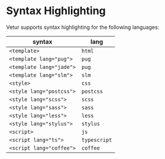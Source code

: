 # Syntax Highlighting

Vetur supports syntax highlighting for the following languages:

|syntax|lang|
|---|---|
|`<template>`|`html`|
|`<template lang="pug">`|`pug`|
|`<template lang="jade">`|`pug`|
|`<template lang="slm">`|`slm`|
|`<style>`|`css`|
|`<style lang="postcss">`|`postcss`|
|`<style lang="scss">`|`scss`|
|`<style lang="sass">`|`sass`|
|`<style lang="less">`|`less`|
|`<style lang="stylus">`|`stylus`|
|`<script>`|`js`|
|`<script lang="ts">`|`typescript`|
|`<script lang="coffee">`|`coffee`|

